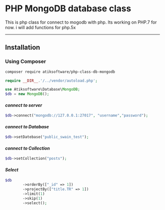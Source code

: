 # PHP MongoDB database class

This is php class for connect to mogodb with php. Its working on PHP.7 for now. i will add functions for php.5x

----------
## Installation

### Using Composer

```sh
composer require atiksoftware/php-class-db-mongodb
```

```php
require __DIR__.'/../vendor/autoload.php';

use Atiksoftware\Database\MongoDB;
$db = new MongoDB();
```
#### _connect to server_
```php
$db->connect("mongodb://127.0.0.1:27017", "username","password");
```
#### _connect to Database_
```php
$db->setDatebase("public_swain_test");
```
#### _connect to Collection_
```php
$db->setCollection("posts");
```

#### _Select_
```php
$db
		->orderBy(["_id" => 1])
		->projectBy(["title.TR" => 1])
		->limit(1)
		->skip(1)
		->select();
```





